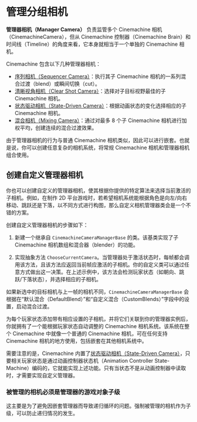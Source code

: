 # 管理分组相机

**管理器相机（Manager Camera）** 负责监管多个 Cinemachine 相机（CinemachineCamera），但从 Cinemachine 控制器（Cinemachine Brain）和时间线（Timeline）的角度来看，它本身就相当于一个单独的 Cinemachine 相机。

Cinemachine 包含以下几种管理器相机：

* [序列相机（Sequencer Camera）](CinemachineSequencerCamera.md)：执行其子 Cinemachine 相机的一系列混合过渡（blend）或瞬间切换（cut）。
* [清晰视角相机（Clear Shot Camera）](CinemachineClearShot.md)：选择对子目标视野最佳的子 Cinemachine 相机。
* [状态驱动相机（State-Driven Camera）](CinemachineStateDrivenCamera.md)：根据动画状态的变化选择相应的子 Cinemachine 相机。
* [混合相机（Mixing Camera）](CinemachineMixingCamera.md)：通过对最多 8 个子 Cinemachine 相机进行加权平均，创建连续的混合过渡效果。

由于管理器相机的行为与普通 Cinemachine 相机类似，因此可以进行嵌套。也就是说，你可以创建任意复杂的相机系统，将常规 Cinemachine 相机和管理器相机组合使用。


## 创建自定义管理器相机

你也可以创建自定义的管理器相机，使其根据你提供的特定算法来选择当前激活的子相机。例如，在制作 2D 平台游戏时，若希望相机系统能根据角色是向左/向右移动、跳跃还是下落，以不同方式进行构图，那么自定义相机管理器类会是一个不错的方案。

创建自定义管理器相机的步骤如下：

1. 新建一个继承自 `CinemachineCameraManagerBase` 的类。该基类实现了子 Cinemachine 相机数组和混合器（blender）的功能。

2. 实现抽象方法 `ChooseCurrentCamera`。当管理器处于激活状态时，每帧都会调用该方法，且该方法应返回当前帧应激活的子相机。你的自定义类可以通过任意方式做出这一决策。在上述示例中，该方法会检测玩家状态（如朝向、跳跃/下落状态），并选择相应的子相机。

如果新选中的目标相机与上一帧的相机不同，`CinemachineCameraManagerBase` 会根据在“默认混合（DefaultBlend）”和“自定义混合（CustomBlends）”字段中的设置，启动混合过渡。

为每个玩家状态添加带有相应设置的子相机，并将它们关联到你的管理器实例后，你就拥有了一个能根据玩家状态自动调整的 Cinemachine 相机系统。该系统在整个 Cinemachine 中就像一个普通的 Cinemachine 相机，可在任何支持 Cinemachine 相机的地方使用，包括嵌套在其他相机系统中。

需要注意的是，Cinemachine 内置了[状态驱动相机（State-Driven Camera）](CinemachineStateDrivenCamera.md)，只要相关玩家状态是通过动画控制器状态机（Animation Controller State-Machine）编码的，它就能实现上述功能。只有当状态不是从动画控制器中读取时，才需要实现自定义管理器。


### 被管理的相机必须是管理器的游戏对象子级
这主要是为了避免因嵌套管理器而导致递归循环的问题。强制被管理的相机作为子级，可以防止递归情况的发生。